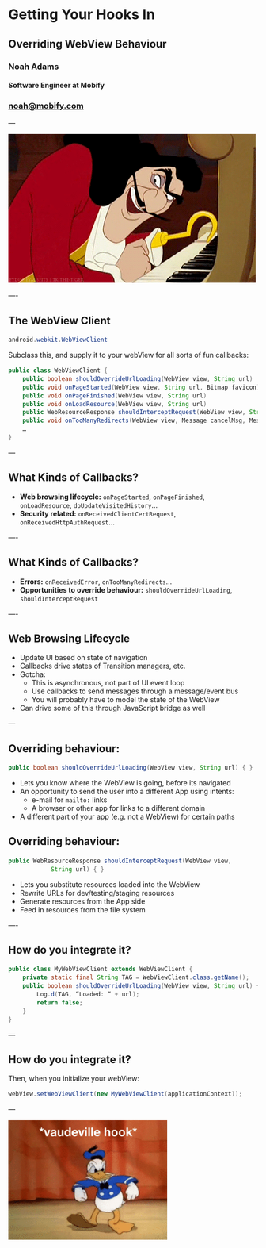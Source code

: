 # Getting Your Hooks In
## Overriding WebView Behaviour

### Noah Adams
#### Software Engineer at Mobify
### [noah@mobify.com](mailto:noah@mobify.com)

—

![](capthook.gif)

—-

## The WebView Client
```java
android.webkit.WebViewClient
```
Subclass this, and supply it to your webView for all sorts of fun callbacks:

```java
public class WebViewClient {
    public boolean shouldOverrideUrlLoading(WebView view, String url)
    public void onPageStarted(WebView view, String url, Bitmap favicon)
    public void onPageFinished(WebView view, String url)
    public void onLoadResource(WebView view, String url)
    public WebResourceResponse shouldInterceptRequest(WebView view, String url)
    public void onTooManyRedirects(WebView view, Message cancelMsg, Message continueMsg)
    …
}
```

—

## What Kinds of Callbacks?
- **Web browsing lifecycle:** `onPageStarted`, `onPageFinished`, `onLoadResource`, `doUpdateVisitedHistory`…
- **Security related:** `onReceivedClientCertRequest`, `onReceivedHttpAuthRequest`…

—-

## What Kinds of Callbacks?

- **Errors:** `onReceivedError`, `onTooManyRedirects`…
- **Opportunities to override behaviour:** `shouldOverrideUrlLoading`, `shouldInterceptRequest`

—-

## Web Browsing Lifecycle

- Update UI based on state of navigation
- Callbacks drive states of Transition managers, etc.
- Gotcha:
    * This is asynchronous, not part of UI event loop
    * Use callbacks to send messages through a message/event bus
    * You will probably have to model the state of the WebView
- Can drive some of this through JavaScript bridge as well

—

## Overriding behaviour:
```java
public boolean shouldOverrideUrlLoading(WebView view, String url) { }
```
- Lets you know where the WebView is going, before its navigated
- An opportunity to send the user into a different App using intents:
	- e-mail for `mailto:` links
	- A browser or other app for links to a different domain 
- A different part of your app (e.g. not a WebView) for certain paths

## Overriding behaviour:
```java
public WebResourceResponse shouldInterceptRequest(WebView view,
            String url) { }
```
- Lets you substitute resources loaded into the WebView
- Rewrite URLs for dev/testing/staging resources
- Generate resources from the App side
- Feed in resources from the file system

—-

## How do you integrate it?
```java
public class MyWebViewClient extends WebViewClient {
	private static final String TAG = WebViewClient.class.getName();
    public boolean shouldOverrideUrlLoading(WebView view, String url) {
        Log.d(TAG, “Loaded: “ + url);
        return false;
    }
}
```

—

## How do you integrate it?
Then, when you initialize your webView:

```java
webView.setWebViewClient(new MyWebViewClient(applicationContext));
```

—

![](duckhook.gif)
